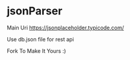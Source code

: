 # jsonParser
Main Uri
https://jsonplaceholder.typicode.com/

Use 
db.json file for rest api

Fork To Make It Yours :)
